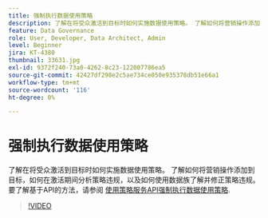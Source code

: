 ```yaml
---
title: 强制执行数据使用策略
description: 了解在将受众激活到目标时如何实施数据使用策略。 了解如何将营销操作添加到目标，如何在激活期间分析策略违规，以及如何使用数据族了解并修正策略违规。
feature: Data Governance
role: User, Developer, Data Architect, Admin
level: Beginner
jira: KT-4380
thumbnail: 33631.jpg
exl-id: 9372f240-73a0-4262-8c23-122007786ea5
source-git-commit: 42427df298e2c5ae734ce050e935378db51e66a1
workflow-type: tm+mt
source-wordcount: '116'
ht-degree: 0%

---
```


# 强制执行数据使用策略

了解在将受众激活到目标时如何实施数据使用策略。 了解如何将营销操作添加到目标，如何在激活期间分析策略违规，以及如何使用数据族了解并修正策略违规。 要了解基于API的方法，请参阅 [使用策略服务API强制执行数据使用策略](https://experienceleague.adobe.com/docs/experience-platform/data-governance/enforcement/api-enforcement.html).

>[!VIDEO](https://video.tv.adobe.com/v/33631?quality=12&learn=on)